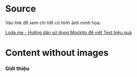 # Source
Vào link để xem chi tiết có hình ảnh minh họa:

[Loda.me - Hướng dãn sử dụng Mockito để viết Test hiệu quả][loda-link]

[loda-link]: https://loda.me/

# Content without images

### Giới thiệu